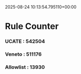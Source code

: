 2025-08-24 10:13:54.795110+00:00
# Rule Counter 
 ### UCATE : 542504

 ### Veneto : 511176

 ### Allowlist : 13930